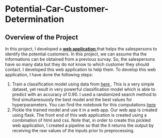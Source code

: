 # Potential-Car-Customer-Determination
<h2> Overview of the Project</h2>
<p> In this project, I developed a <a href='https://car-customers.herokuapp.com/'><strong>web application</strong> </a> that helps the salespersons to identify the potential customers. In this project, we can assume tha the informations can be obtained from a previous survay. So, the salespersons have so many data but they do not know to which customer they should contact. I developed this web application to help them. To develop this web application, I have done the following steps:<br>
<ol>
<li>Train a classification model using data from <a href='https://www.kaggle.com/datasets/gabrielsantello/cars-purchase-decision-dataset'> here </a>. This is a very simple dataset, yet result in very powerful classification model which is able to predict  with an accuracy of 0.90. I used a randomized search method to find simultaneouosly the best model and the best values for hyperparameters. You can find the notebook for this computations <a href=''>here</a></li>
<li>Pickle the trained model and use it in a web app. Our web app is created using flask. The front end of this web application is created using a combination of html and css. Note that, in order to create this pickled web application, I created a pipeline so that the it returns the output by receiving the raw values of the inputs prior to preprocessing.</li>



</ol>
</p>
